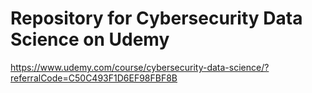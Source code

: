 # Repository for Cybersecurity Data Science on Udemy

https://www.udemy.com/course/cybersecurity-data-science/?referralCode=C50C493F1D6EF98FBF8B

